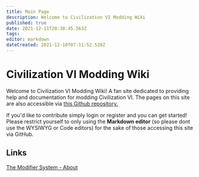 ```yaml
---
title: Main Page
description: Welcome to Civilization VI Modding Wiki
published: true
date: 2021-12-11T20:30:45.563Z
tags: 
editor: markdown
dateCreated: 2021-12-10T07:11:52.520Z
---
```


# Civilization VI Modding Wiki 
Welcome to Civilization VI Modding Wiki! A fan site dedicated to providing help and documentation for modding Civilization VI. The pages on this site are also accessible via [this Github repository.](https://github.com/Sukritact/civilization-vi-modding-wiki)

If you'd like to contribute simply login or register and you can get started! Please restrict yourself to only using the **Markdown editor** (so please dont use the WYSIWYG or Code editors) for the sake of those accessing this site via GitHub.
## Links
[The Modifier System - About](/database-modding/modifier-system/modifier-system.md)
